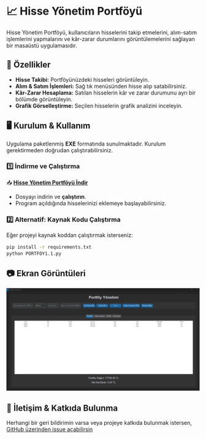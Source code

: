 # 📈 Hisse Yönetim Portföyü  

Hisse Yönetim Portföyü, kullanıcıların hisselerini takip etmelerini, alım-satım işlemlerini yapmalarını ve kâr-zarar durumlarını görüntülemelerini sağlayan bir masaüstü uygulamasıdır.  

## 🚀 Özellikler  
- **Hisse Takibi:** Portföyünüzdeki hisseleri görüntüleyin.  
- **Alım & Satım İşlemleri:** Sağ tık menüsünden hisse alıp satabilirsiniz.  
- **Kâr-Zarar Hesaplama:** Satılan hisselerin kâr ve zarar durumunu ayrı bir bölümde görüntüleyin.  
- **Grafik Görselleştirme:** Seçilen hisselerin grafik analizini inceleyin.  

## 🖥️ Kurulum & Kullanım  
Uygulama paketlenmiş **EXE** formatında sunulmaktadır. Kurulum gerektirmeden doğrudan çalıştırabilirsiniz.  

### 1️⃣ **İndirme ve Çalıştırma**  
📥 **[Hisse Yönetim Portföyü İndir]([https://github.com/FrkRm/HissePortfoyYonetimi/releases/download/HissePortfoyYonetimi1.1/HissePortfoyYonetimi1.1.exe])**  

- Dosyayı indirin ve **çalıştırın**.  
- Program açıldığında hisselerinizi eklemeye başlayabilirsiniz.  

### 2️⃣ **Alternatif: Kaynak Kodu Çalıştırma**  
Eğer projeyi kaynak koddan çalıştırmak isterseniz:  

```bash
pip install -r requirements.txt
python PORTFOY1.1.py
```

## 📷 Ekran Görüntüleri  
 ![Ana Sayfa](EkranGörüntüsü.png)

## 📩 İletişim & Katkıda Bulunma  
Herhangi bir geri bildirimin varsa veya projeye katkıda bulunmak istersen, [GitHub üzerinden issue açabilirsin]([https://github.com/FrkRm/HissePortfoyYonetimi)
